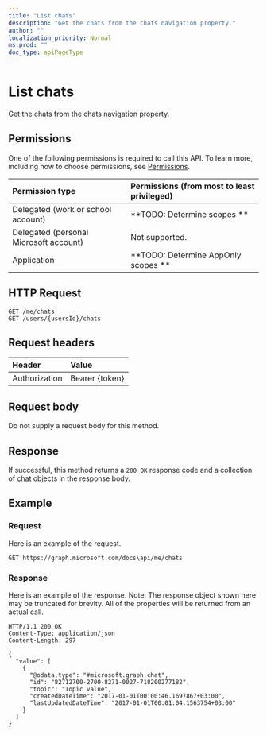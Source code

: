 ```yaml
---
title: "List chats"
description: "Get the chats from the chats navigation property."
author: ""
localization_priority: Normal
ms.prod: ""
doc_type: apiPageType
---
```


# List chats

Get the chats from the chats navigation property.

## Permissions
One of the following permissions is required to call this API. To learn more, including how to choose permissions, see [Permissions](/concepts/permissions-reference.md).

|Permission type|Permissions (from most to least privileged)|
|:---|:---|
|Delegated (work or school account)|**TODO: Determine scopes **|
|Delegated (personal Microsoft account)|Not supported.|
|Application|**TODO: Determine AppOnly scopes **|

## HTTP Request
<!-- {
  "blockType": "ignored"
}
-->
``` http
GET /me/chats
GET /users/{usersId}/chats
```

## Request headers
|Header|Value|
|:---|:---|
|Authorization|Bearer {token}|

## Request body
Do not supply a request body for this method.

## Response
If successful, this method returns a `200 OK` response code and a collection of [chat](../resources/chat.md) objects in the response body.

## Example

### Request
Here is an example of the request.
<!-- {
  "blockType": "request",
  "name": "get_chat"
}
-->
``` http
GET https://graph.microsoft.com/docs\api/me/chats
```

### Response
Here is an example of the response. Note: The response object shown here may be truncated for brevity. All of the properties will be returned from an actual call.
<!-- {
  "blockType": "response",
  "truncated": true,
  "@odata.type": "collection(microsoft.graph.chat)"
}
-->
``` http
HTTP/1.1 200 OK
Content-Type: application/json
Content-Length: 297

{
  "value": [
    {
      "@odata.type": "#microsoft.graph.chat",
      "id": "82712700-2700-8271-0027-718200277182",
      "topic": "Topic value",
      "createdDateTime": "2017-01-01T00:00:46.1697867+03:00",
      "lastUpdatedDateTime": "2017-01-01T00:01:04.1563754+03:00"
    }
  ]
}
```

